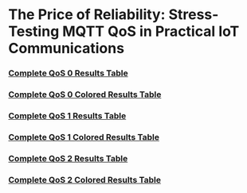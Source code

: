 # The Price of Reliability: Stress-Testing MQTT QoS in Practical IoT Communications

### [Complete QoS 0 Results Table](QoS0/QoS0_Results.md)
### [Complete QoS 0 Colored Results Table](QoS0/QoS0_ResultsColored.html)

### [Complete QoS 1 Results Table](QoS1/QoS1_Results.md)
### [Complete QoS 1 Colored Results Table](QoS1/QoS1_ResultsColored.html)

### [Complete QoS 2 Results Table](QoS2/QoS2_Results.md)
### [Complete QoS 2 Colored Results Table](QoS2/QoS2_ResultsColored.html)